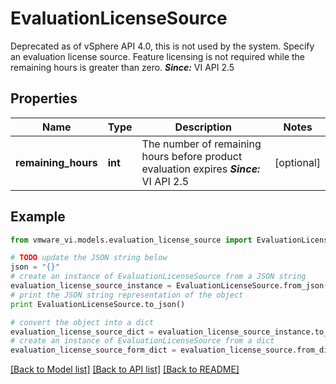 # EvaluationLicenseSource

Deprecated as of vSphere API 4.0, this is not used by the system.  Specify an evaluation license source.  Feature licensing is not required while the remaining hours is greater than zero.  ***Since:*** VI API 2.5 

## Properties
Name | Type | Description | Notes
------------ | ------------- | ------------- | -------------
**remaining_hours** | **int** | The number of remaining hours before product evaluation expires  ***Since:*** VI API 2.5  | [optional] 

## Example

```python
from vmware_vi.models.evaluation_license_source import EvaluationLicenseSource

# TODO update the JSON string below
json = "{}"
# create an instance of EvaluationLicenseSource from a JSON string
evaluation_license_source_instance = EvaluationLicenseSource.from_json(json)
# print the JSON string representation of the object
print EvaluationLicenseSource.to_json()

# convert the object into a dict
evaluation_license_source_dict = evaluation_license_source_instance.to_dict()
# create an instance of EvaluationLicenseSource from a dict
evaluation_license_source_form_dict = evaluation_license_source.from_dict(evaluation_license_source_dict)
```
[[Back to Model list]](../README.md#documentation-for-models) [[Back to API list]](../README.md#documentation-for-api-endpoints) [[Back to README]](../README.md)


